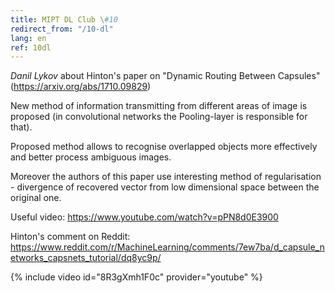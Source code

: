 ```yaml
---
title: MIPT DL Club \#10
redirect_from: "/10-dl"
lang: en
ref: 10dl
---
```


_Danil Lykov_ about Hinton's paper on "Dynamic Routing Between Capsules" (https://arxiv.org/abs/1710.09829)

New method of information transmitting from different areas of image is proposed (in convolutional networks the Pooling-layer is responsible for that).

Proposed method allows to recognise overlapped objects more effectively and better process ambiguous images.

Moreover the authors of this paper use interesting method of regularisation - divergence of recovered vector from low dimensional space between the original one.

Useful video: https://www.youtube.com/watch?v=pPN8d0E3900

Hinton's comment on Reddit: https://www.reddit.com/r/MachineLearning/comments/7ew7ba/d_capsule_networks_capsnets_tutorial/dq8yc9p/

{% include video id="8R3gXmh1F0c" provider="youtube" %}

